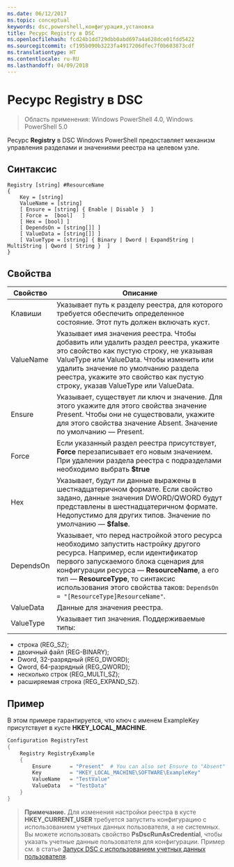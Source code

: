 ```yaml
---
ms.date: 06/12/2017
ms.topic: conceptual
keywords: dsc,powershell,конфигурация,установка
title: Ресурс Registry в DSC
ms.openlocfilehash: fcd24b1dd729dbb0abd697a4a628dce01fdd5422
ms.sourcegitcommit: cf195b090b3223fa4917206dfec7f0b603873cdf
ms.translationtype: HT
ms.contentlocale: ru-RU
ms.lasthandoff: 04/09/2018
---
```

# <a name="dsc-registry-resource"></a>Ресурс Registry в DSC

> Область применения: Windows PowerShell 4.0, Windows PowerShell 5.0

Ресурс **Registry** в DSC Windows PowerShell предоставляет механизм управления разделами и значениями реестра на целевом узле.

## <a name="syntax"></a>Синтаксис

```
Registry [string] #ResourceName
{
    Key = [string]
    ValueName = [string]
    [ Ensure = [string] { Enable | Disable }  ]
    [ Force =  [bool]   ]
    [ Hex = [bool] ]
    [ DependsOn = [string[]] ]
    [ ValueData = [string[]] ]
    [ ValueType = [string] { Binary | Dword | ExpandString | MultiString | Qword | String }  ]
}
```

## <a name="properties"></a>Свойства
|  Свойство  |  Описание   |
|---|---|
| Клавиши| Указывает путь к разделу реестра, для которого требуется обеспечить определенное состояние. Этот путь должен включать куст.|
| ValueName| Указывает имя значения реестра. Чтобы добавить или удалить раздел реестра, укажите это свойство как пустую строку, не указывая ValueType или ValueData. Чтобы изменить или удалить значение по умолчанию раздела реестра, укажите это свойство как пустую строку, указав ValueType или ValueData.|
| Ensure| Указывает, существует ли ключ и значение. Для этого укажите для этого свойства значение Present. Чтобы они не существовали, укажите для этого свойства значение Absent. Значение по умолчанию — Present.|
| Force| Если указанный раздел реестра присутствует, __Force__ перезаписывает его новым значением. При удалении раздела реестра с подразделами необходимо выбрать __$true__|
| Hex| Указывает, будут ли данные выражены в шестнадцатеричном формате. Если свойство задано, данные значения DWORD/QWORD будут представлены в шестнадцатеричном формате. Недопустимо для других типов. Значение по умолчанию — __$false__.|
| DependsOn| Указывает, что перед настройкой этого ресурса необходимо запустить настройку другого ресурса. Например, если идентификатор первого запускаемого блока сценария для конфигурации ресурса — __ResourceName__, а его тип — __ResourceType__, то синтаксис использования этого свойства таков: `DependsOn = "[ResourceType]ResourceName"`.|
| ValueData| Данные для значения реестра.|
| ValueType| Указывает тип значения. Поддерживаемые типы:
<ul><li>строка (REG_SZ);</li>


<li>двоичный файл (REG-BINARY);</li>


<li>Dword, 32-разрядный (REG_DWORD);</li>


<li>Qword, 64-разрядный (REG_QWORD);</li>


<li>несколько строк (REG_MULTI_SZ);</li>


<li>расширяемая строка (REG_EXPAND_SZ).</li></ul>

## <a name="example"></a>Пример
В этом примере гарантируется, что ключ с именем ExampleKey присутствует в кусте **HKEY\_LOCAL\_MACHINE**.
```powershell
Configuration RegistryTest
{
    Registry RegistryExample
    {
        Ensure      = "Present"  # You can also set Ensure to "Absent"
        Key         = "HKEY_LOCAL_MACHINE\SOFTWARE\ExampleKey"
        ValueName   = "TestValue"
        ValueData   = "TestData"
    }
}
```

>**Примечание.** Для изменения настройки реестра в кусте **HKEY\_CURRENT\_USER** требуется запустить конфигурацию с использованием учетных данных пользователя, а не системных.
>Вы можете использовать свойство **PsDscRunAsCredential**, чтобы указать учетные данные пользователя для конфигурации. Пример см. в статье [Запуск DSC с использованием учетных данных пользователя](runAsUser.md).
